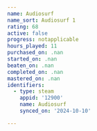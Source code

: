 ```yaml
---
name: Audiosurf
name_sort: Audiosurf 1
rating: 68
active: false
progress: notapplicable
hours_played: 11
purchased_on: .nan
started_on: .nan
beaten_on: .nan
completed_on: .nan
mastered_on: .nan
identifiers:
  - type: steam
    appid: '12900'
    name: Audiosurf
    synced_on: '2024-10-10'

---
```

